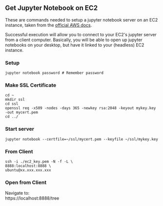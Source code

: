 ## Get Jupyter Notebook on EC2

These are commands needed to setup a jupyter notebook server on an EC2 instance, taken from the [official AWS docs](https://docs.aws.amazon.com/dlami/latest/devguide/dlami-dg.pdf#setup-jupyter).  

Successful execution will allow you to connect to your EC2's jupyter server from a client computer. Basically, you will be able to open up jupyter notebooks on your desktop, but have it linked to your (headless) EC2 instance.

### Setup
```
jupyter notebook password # Remember password
```

### Make SSL Certificate
```
cd ~
mkdir ssl
cd ssl
openssl req -x509 -nodes -days 365 -newkey rsa:2048 -keyout mykey.key -out mycert.pem
cd ../
```
### Start server
```
jupyter notebook --certfile=~/ssl/mycert.pem --keyfile ~/ssl/mykey.key
```

### From Client
```
ssh -i ./ec2_key.pem -N -f -L \
8888:localhost:8888 \
ubuntu@xx.xxx.xxx.xxx
```

### Open from Client

Navigate to:  
https://localhost:8888/tree




